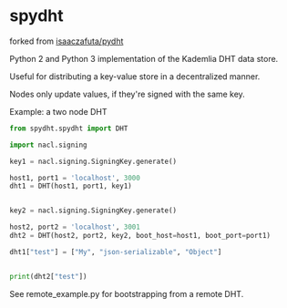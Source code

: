 spydht
==========

forked from [isaaczafuta/pydht](https://github.com/isaaczafuta/pydht)


Python 2 and Python 3 implementation of the Kademlia DHT data store.

Useful for distributing a key-value store in a decentralized manner.

Nodes only update values, if they're signed with the same key.

Example: a two node DHT

```python
from spydht.spydht import DHT

import nacl.signing

key1 = nacl.signing.SigningKey.generate()

host1, port1 = 'localhost', 3000
dht1 = DHT(host1, port1, key1)


key2 = nacl.signing.SigningKey.generate()

host2, port2 = 'localhost', 3001
dht2 = DHT(host2, port2, key2, boot_host=host1, boot_port=port1)

dht1["test"] = ["My", "json-serializable", "Object"]


print(dht2["test"])
```

See remote_example.py for bootstrapping from a remote DHT.
